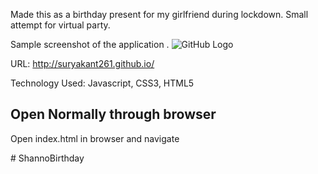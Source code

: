 Made this as a birthday present for my girlfriend during lockdown. Small attempt for virtual party.

Sample screenshot of the application .
![GitHub Logo](/images/screenshots/sample.jpg)

URL: http://suryakant261.github.io/

Technology Used: Javascript, CSS3, HTML5


## Open Normally through browser
Open index.html in browser and navigate


#   S h a n n o B i r t h d a y  
 